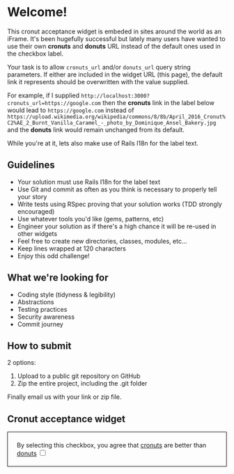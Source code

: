 # Welcome!

This cronut acceptance widget is embeded in sites around the world as an iFrame. It's been hugefully successful but lately many users have wanted to use their own **cronuts** and **donuts** URL instead of the default ones used in the checkbox label.

Your task is to allow `cronuts_url` and/or `donuts_url` query string parameters. If either are included in the widget URL (this page), the default link it represents should be overwritten with the value supplied.

For example, if I supplied `http://localhost:3000?cronuts_url=https://google.com` then the **cronuts** link in the label below would lead to `https://google.com` instead of `https://upload.wikimedia.org/wikipedia/commons/8/8b/April_2016_Cronut%C2%AE_2_Burnt_Vanilla_Caramel_-_photo_by_Dominique_Ansel_Bakery.jpg` and the **donuts** link would remain unchanged from its default.

While you're at it, lets also make use of Rails I18n for the label text.

## Guidelines

* Your solution must use Rails I18n for the label text
* Use Git and commit as often as you think is necessary to properly tell your story
* Write tests using RSpec proving that your solution works (TDD strongly encouraged)
* Use whatever tools you'd like (gems, patterns, etc)
* Engineer your solution as if there's a high chance it will be re-used in other widgets
* Feel free to create new directories, classes, modules, etc...
* Keep lines wrapped at 120 characters
* Enjoy this odd challenge!

## What we're looking for

* Coding style (tidyness & legibility)
* Abstractions
* Testing practices
* Security awareness
* Commit journey

## How to submit

2 options:

1. Upload to a public git repository on GitHub
1. Zip the entire project, including the .git folder

Finally email us with your link or zip file.

## Cronut acceptance widget

<div style="border: 1px solid black; padding: 1.5em;">
  By selecting this checkbox, you agree that <a href="https://upload.wikimedia.org/wikipedia/commons/8/8b/April_2016_Cronut%C2%AE_2_Burnt_Vanilla_Caramel_-_photo_by_Dominique_Ansel_Bakery.jpg">cronuts</a> are better than <a href="https://upload.wikimedia.org/wikipedia/commons/thumb/a/a5/Glazed-Donut.jpg/250px-Glazed-Donut.jpg">donuts</a>
  <input type="checkbox">
</div>
